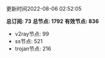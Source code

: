 更新时间2022-08-06 02:52:05

**总订阅: 73**
**总节点: 1792**
**有效节点: 836**
- v2ray节点: 99
- ss节点: 521
- trojan节点: 216
